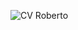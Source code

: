 ![CV Roberto](https://github.com/RobertoMaillot/Roberto-s-portfolio/assets/107147475/23844f0e-d28e-4076-b3dd-b37a90143438)
